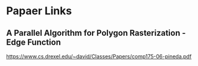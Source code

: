 # Papaer Links

## A Parallel Algorithm for Polygon Rasterization - Edge Function

https://www.cs.drexel.edu/~david/Classes/Papers/comp175-06-pineda.pdf
